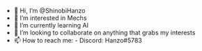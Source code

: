 - 👋 Hi, I’m @ShinobiHanzo
- 👀 I’m interested in Mechs
- 🌱 I’m currently learning AI 
- 💞️ I’m looking to collaborate on anything that grabs my interests
- 📫 How to reach me: 
        - Discord: Hanzo#5783

<!---
ShinobiHanzo/ShinobiHanzo is a ✨ special ✨ repository because its `README.md` (this file) appears on your GitHub profile.
You can click the Preview link to take a look at your changes.
--->
